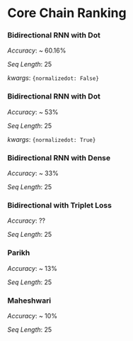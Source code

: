 # Core Chain Ranking

### Bidirectional RNN with Dot
*Accuracy*: ~ 60.16%

*Seq Length*: 25

*kwargs*: `{normalizedot: False}`

### Bidirectional RNN with Dot
*Accuracy*: ~ 53%

*Seq Length*: 25

*kwargs*: `{normalizedot: True}`

### Bidirectional RNN with Dense
*Accuracy*: ~ 33%

*Seq Length*: 25

### Bidirectional with Triplet Loss
*Accuracy*: ??

*Seq Length*: 25

### Parikh
*Accuracy*: ~ 13%

*Seq Length*: 25

### Maheshwari
*Accuracy*: ~ 10%

*Seq Length*: 25

